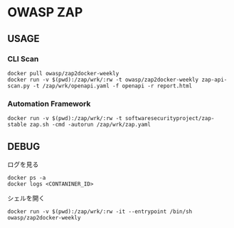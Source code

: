 # OWASP ZAP


## USAGE
### CLI Scan
```
docker pull owasp/zap2docker-weekly
docker run -v $(pwd):/zap/wrk/:rw -t owasp/zap2docker-weekly zap-api-scan.py -t /zap/wrk/openapi.yaml -f openapi -r report.html
```

### Automation Framework
```
docker run -v $(pwd):/zap/wrk/:rw -t softwaresecurityproject/zap-stable zap.sh -cmd -autorun /zap/wrk/zap.yaml
```

## DEBUG
ログを見る
```
docker ps -a
docker logs <CONTANINER_ID>
```

シェルを開く
```
docker run -v $(pwd):/zap/wrk/:rw -it --entrypoint /bin/sh owasp/zap2docker-weekly
```
